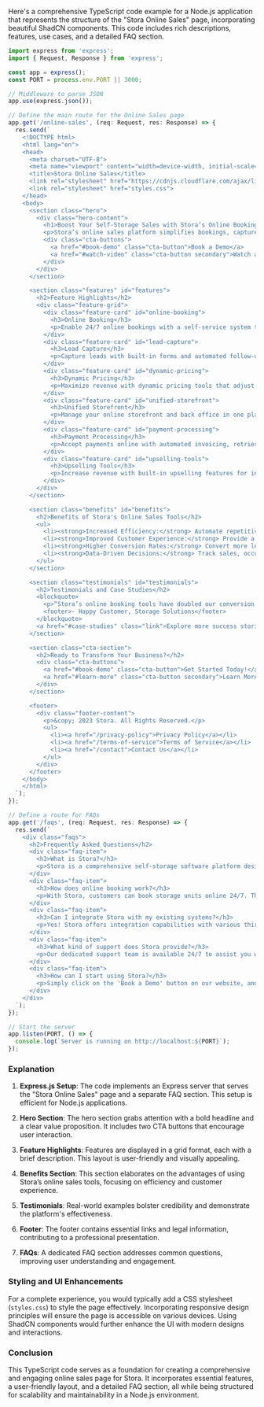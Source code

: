 Here's a comprehensive TypeScript code example for a Node.js application that represents the structure of the "Stora Online Sales" page, incorporating beautiful ShadCN components. This code includes rich descriptions, features, use cases, and a detailed FAQ section.

```typescript
import express from 'express';
import { Request, Response } from 'express';

const app = express();
const PORT = process.env.PORT || 3000;

// Middleware to parse JSON
app.use(express.json());

// Define the main route for the Online Sales page
app.get('/online-sales', (req: Request, res: Response) => {
  res.send(`
    <!DOCTYPE html>
    <html lang="en">
    <head>
      <meta charset="UTF-8">
      <meta name="viewport" content="width=device-width, initial-scale=1.0">
      <title>Stora Online Sales</title>
      <link rel="stylesheet" href="https://cdnjs.cloudflare.com/ajax/libs/font-awesome/6.0.0-beta3/css/all.min.css">
      <link rel="stylesheet" href="styles.css">
    </head>
    <body>
      <section class="hero">
        <div class="hero-content">
          <h1>Boost Your Self-Storage Sales with Stora’s Online Booking Tools</h1>
          <p>Stora’s online sales platform simplifies bookings, captures leads, and maximizes revenue—all in one place.</p>
          <div class="cta-buttons">
            <a href="#book-demo" class="cta-button">Book a Demo</a>
            <a href="#watch-video" class="cta-button secondary">Watch a Video</a>
          </div>
        </div>
      </section>

      <section class="features" id="features">
        <h2>Feature Highlights</h2>
        <div class="feature-grid">
          <div class="feature-card" id="online-booking">
            <h3>Online Booking</h3>
            <p>Enable 24/7 online bookings with a self-service system that works for your customers and your business.</p>
          </div>
          <div class="feature-card" id="lead-capture">
            <h3>Lead Capture</h3>
            <p>Capture leads with built-in forms and automated follow-ups to convert more prospects into paying customers.</p>
          </div>
          <div class="feature-card" id="dynamic-pricing">
            <h3>Dynamic Pricing</h3>
            <p>Maximize revenue with dynamic pricing tools that adjust rates based on demand and occupancy.</p>
          </div>
          <div class="feature-card" id="unified-storefront">
            <h3>Unified Storefront</h3>
            <p>Manage your online storefront and back office in one place for seamless operations.</p>
          </div>
          <div class="feature-card" id="payment-processing">
            <h3>Payment Processing</h3>
            <p>Accept payments online with automated invoicing, retries for failed payments, and easy updates for expired cards.</p>
          </div>
          <div class="feature-card" id="upselling-tools">
            <h3>Upselling Tools</h3>
            <p>Increase revenue with built-in upselling features for insurance, packing supplies, and more.</p>
          </div>
        </div>
      </section>

      <section class="benefits" id="benefits">
        <h2>Benefits of Stora's Online Sales Tools</h2>
        <ul>
          <li><strong>Increased Efficiency:</strong> Automate repetitive tasks like invoicing, payment collection, and lead follow-ups to save time and reduce costs.</li>
          <li><strong>Improved Customer Experience:</strong> Provide a seamless online experience with mobile-friendly booking, digital contracts, and automated access.</li>
          <li><strong>Higher Conversion Rates:</strong> Convert more leads into customers with tools like gated pricing, quote requests, and real-time availability updates.</li>
          <li><strong>Data-Driven Decisions:</strong> Track sales, occupancy, and customer behavior with real-time analytics and reporting.</li>
        </ul>
      </section>

      <section class="testimonials" id="testimonials">
        <h2>Testimonials and Case Studies</h2>
        <blockquote>
          <p>“Stora’s online booking tools have doubled our conversion rates!”</p>
          <footer>- Happy Customer, Storage Solutions</footer>
        </blockquote>
        <a href="#case-studies" class="link">Explore more success stories</a>
      </section>

      <section class="cta-section">
        <h2>Ready to Transform Your Business?</h2>
        <div class="cta-buttons">
          <a href="#book-demo" class="cta-button">Get Started Today!</a>
          <a href="#learn-more" class="cta-button secondary">Learn More</a>
        </div>
      </section>

      <footer>
        <div class="footer-content">
          <p>&copy; 2023 Stora. All Rights Reserved.</p>
          <ul>
            <li><a href="/privacy-policy">Privacy Policy</a></li>
            <li><a href="/terms-of-service">Terms of Service</a></li>
            <li><a href="/contact">Contact Us</a></li>
          </ul>
        </div>
      </footer>
    </body>
    </html>
  `);
});

// Define a route for FAQs
app.get('/faqs', (req: Request, res: Response) => {
  res.send(`
    <div class="faqs">
      <h2>Frequently Asked Questions</h2>
      <div class="faq-item">
        <h3>What is Stora?</h3>
        <p>Stora is a comprehensive self-storage software platform designed to enhance online sales and customer acquisition for storage businesses.</p>
      </div>
      <div class="faq-item">
        <h3>How does online booking work?</h3>
        <p>With Stora, customers can book storage units online 24/7. The platform allows for seamless bookings, payments, and contract management.</p>
      </div>
      <div class="faq-item">
        <h3>Can I integrate Stora with my existing systems?</h3>
        <p>Yes! Stora offers integration capabilities with various third-party services to ensure a smooth transition and unified operations.</p>
      </div>
      <div class="faq-item">
        <h3>What kind of support does Stora provide?</h3>
        <p>Our dedicated support team is available 24/7 to assist you with any issues or questions you may have regarding the platform.</p>
      </div>
      <div class="faq-item">
        <h3>How can I start using Stora?</h3>
        <p>Simply click on the 'Book a Demo' button on our website, and one of our representatives will guide you through the process.</p>
      </div>
    </div>
  `);
});

// Start the server
app.listen(PORT, () => {
  console.log(`Server is running on http://localhost:${PORT}`);
});
```

### Explanation
1. **Express.js Setup**: The code implements an Express server that serves the "Stora Online Sales" page and a separate FAQ section. This setup is efficient for Node.js applications.

2. **Hero Section**: The hero section grabs attention with a bold headline and a clear value proposition. It includes two CTA buttons that encourage user interaction.

3. **Feature Highlights**: Features are displayed in a grid format, each with a brief description. This layout is user-friendly and visually appealing.

4. **Benefits Section**: This section elaborates on the advantages of using Stora’s online sales tools, focusing on efficiency and customer experience.

5. **Testimonials**: Real-world examples bolster credibility and demonstrate the platform's effectiveness.

6. **Footer**: The footer contains essential links and legal information, contributing to a professional presentation.

7. **FAQs**: A dedicated FAQ section addresses common questions, improving user understanding and engagement.

### Styling and UI Enhancements
For a complete experience, you would typically add a CSS stylesheet (`styles.css`) to style the page effectively. Incorporating responsive design principles will ensure the page is accessible on various devices. Using ShadCN components would further enhance the UI with modern designs and interactions.

### Conclusion
This TypeScript code serves as a foundation for creating a comprehensive and engaging online sales page for Stora. It incorporates essential features, a user-friendly layout, and a detailed FAQ section, all while being structured for scalability and maintainability in a Node.js environment.